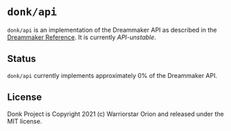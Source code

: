# `donk/api`

`donk/api` is an implementation of the Dreammaker API as described in the 
[Dreammaker Reference][]. It is currently *API-unstable*.

[Dreammaker Reference]: https://secure.byond.com/docs/ref/

## Status

`donk/api` currently implements approximately 0% of the Dreammaker API.

## License

Donk Project is Copyright 2021 (c) Warriorstar Orion and released under the MIT
license.